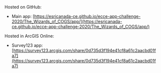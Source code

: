 Hosted on GitHub:

- Main app: [https://esricanada-ce.github.io/ecce-app-challenge-2020/The_Wizards_of_COGS/app/](https://esricanada-ce.github.io/ecce-app-challenge-2020/The_Wizards_of_COGS/app/)

Hosted in ArcGIS Online:

- Survey123 app: [https://survey123.arcgis.com/share/0d735d3f194e41cf8a61c2aacbd01fa7](https://survey123.arcgis.com/share/0d735d3f194e41cf8a61c2aacbd01fa7)